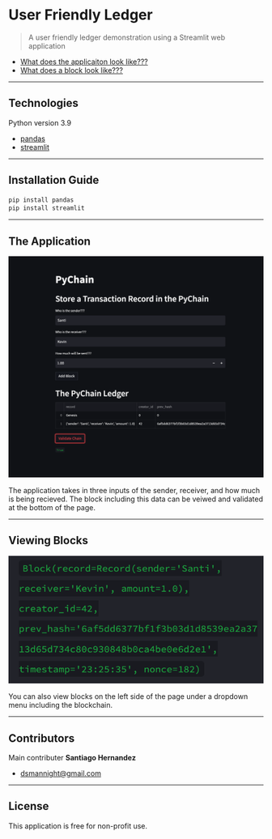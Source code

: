# User Friendly Ledger

>A user friendly ledger demonstration using a Streamlit web application
* [What does the applicaiton look like???](#the-application)
* [What does a block look like???](#viewing-blocks)

---

## Technologies

Python version 3.9 
* [pandas](https://pandas.pydata.org/)
* [streamlit](https://streamlit.io/)

---

## Installation Guide

```python
pip install pandas
pip install streamlit
```

---

## The Application

![Demo image](images/WebDemo.png)

The application takes in three inputs of the sender, receiver, and how much is being recieved. The block including this data can be veiwed and validated at the bottom of the page.

---

## Viewing Blocks

![Block Image](images/BlockDemo.png)

You can also view blocks on the left side of the page under a dropdown menu including the blockchain.

---

## Contributors

Main contributer **Santiago Hernandez**
- [dsmannight@gmail.com](dsmannight@gmail.com)

---

## License

This application is free for non-profit use.
